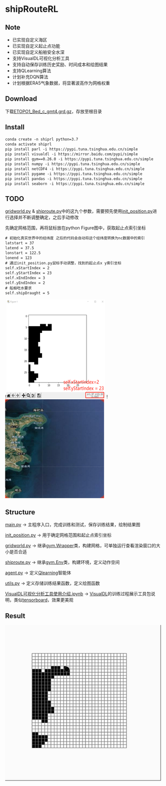 # shipRouteRL

## Note

* 已实现自定义海区
* 已实现自定义起止点功能
* 已实现自定义船舶安全水深
* 支持VisualDL可视化分析工具
* 支持自动保存训练历史奖励、时间成本和绘图结果
* 支持QLearning算法
* 计划补充DQN算法
* 计划根据ERA5气象数据，将显著波高作为网格权重

## Download

下载[ETOPO1_Bed_c_gmt4.grd.gz](https://ngdc.noaa.gov/mgg/global/relief/ETOPO1/data/bedrock/cell_registered/netcdf/ETOPO1_Bed_c_gmt4.grd.gz)，存放至根目录

## Install
```
conda create -n shiprl python=3.7
conda activate shiprl
pip install parl -i https://pypi.tuna.tsinghua.edu.cn/simple
pip install visualdl -i https://mirror.baidu.com/pypi/simple
pip install gym==0.26.0 -i https://pypi.tuna.tsinghua.edu.cn/simple
pip install numpy -i https://pypi.tuna.tsinghua.edu.cn/simple
pip install netCDF4 -i https://pypi.tuna.tsinghua.edu.cn/simple
pip install pygame -i https://pypi.tuna.tsinghua.edu.cn/simple
pip install pandas -i https://pypi.tuna.tsinghua.edu.cn/simple
pip install seaborn -i https://pypi.tuna.tsinghua.edu.cn/simple
```

## TODO

[gridworld.py](https://github.com/shiningxy/shipRouteRL/blob/main/gridworld.py) & [shiproute.py](https://github.com/shiningxy/shipRouteRL/blob/main/shiproute.py)中的这九个参数，需要预先使用[init_position.py](https://github.com/shiningxy/shipRouteRL/blob/main/init_position.py)进行选择并不断调整确定，之后手动修改

先确定网格范围，再将鼠标放在python Figure图中，获取起止点索引坐标

```
# 初始化真实世界中的经纬度 之后的代码会自动将这个经纬度转换为nc数据中的索引
latstart = 37
latend = 37.5
lonstart = 122.5
lonend = 123
# 通过init_position.py鼠标手动调整，找到的起止点x y索引坐标
self.xStartIndex = 2
self.yStartIndex = 23
self.xEndIndex = 3
self.yEndIndex = 2
# 船舶吃水要求
self.shipDraught = 5
```
!<img src="img/fig1.png" width=320 height=320>
!<img src="img/fig2.png" width=320 height=320>


## Structure

[main.py](https://github.com/shiningxy/shipRouteRL/blob/main/main.py) -> 主程序入口，完成训练和测试，保存训练结果，绘制结果图

[init_position.py](https://github.com/shiningxy/shipRouteRL/blob/main/init_position.py) -> 用于确定网格范围和起止点索引坐标

[gridworld.py](https://github.com/shiningxy/shipRouteRL/blob/main/gridworld.py) -> 继承[gym.Wrapper](https://www.gymlibrary.dev/api/wrappers/)类，构建网格，可单独运行查看渲染窗口的大小是否合适

[shiproute.py]() -> 继承[gym.Env](https://www.gymlibrary.dev/api/core/#gym-env)类，构建环境，定义动作空间

[agent.py](https://github.com/shiningxy/shipRouteRL/blob/main/agent.py) -> 定义[Qlearning](https://datawhalechina.github.io/easy-rl/#/chapter3/chapter3?id=_342-q%e5%ad%a6%e4%b9%a0%ef%bc%9a%e5%bc%82%e7%ad%96%e7%95%a5%e6%97%b6%e5%ba%8f%e5%b7%ae%e5%88%86%e6%8e%a7%e5%88%b6)智能体

[utils.py](https://github.com/shiningxy/shipRouteRL/blob/main/utils.py) -> 定义存储训练结果函数，定义绘图函数

[VisualDL可视化分析工具使用介绍.ipynb](https://github.com/shiningxy/shipRouteRL/blob/main/VisualDL%E5%8F%AF%E8%A7%86%E5%8C%96%E5%88%86%E6%9E%90%E5%B7%A5%E5%85%B7%E4%BD%BF%E7%94%A8%E4%BB%8B%E7%BB%8D.ipynb) -> [VisualDL](https://github.com/PaddlePaddle/VisualDL/blob/develop/README_CN.md)的训练过程展示工具包说明，类似[tensorboard](https://tensorflow.google.cn/tensorboard?hl=zh-cn)，效果更美观

## Result

![结果动画展示](img/fig3.gif)
